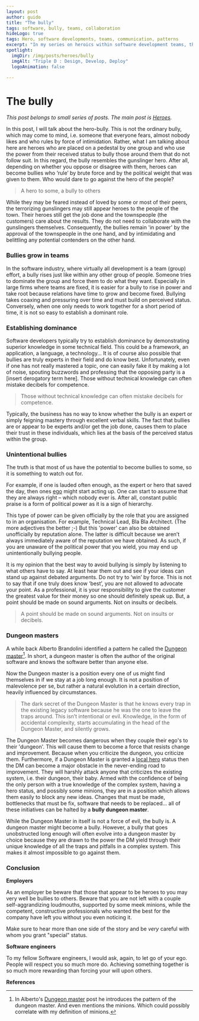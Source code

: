 ```yaml
---
layout: post
author: guido
title: "The bully"
tags: software, bully, teams, collaboration
hideLogo: true
tags: Hero, software developments, teams, communication, patterns
excerpt: "In my series on heroics within software development teams, there is a type of 'hero' that I classify as the hero-bully. This is not the simple, ordinary bully, which may come to mind, who rules by force of intimidation. A hero-bully is someone placed on a pedestal by one group and who use the power from their received status to bully those around them that do not follow suit. This can even be completely unintentional!"
spotlight:
  imgDir: /img/posts/heroes/bully
  imgAlt: "Triple D : Design, Develop, Deploy"
  logoAnimation: false

---
```

# The bully

*This post belongs to small series of posts. The main post is [Heroes](/31/05/2018/Heroes/).* 

In this post, I will talk about the hero-bully. This is not the ordinary bully, which may come to mind, i.e. someone that everyone fears, almost nobody likes and who rules by force of intimidation. Rather, what I am talking about here are heroes who are placed on a pedestal by one group and who use the power from their received status to bully those around them that do not follow suit. In this regard, the bully resembles the gunslinger hero. After all, depending on whether you oppose or disagree with them, heroes can become bullies who ‘rule’ by brute force and by the political weight that was given to them. Who would dare to go against the hero of the people?

> A hero to some, a bully to others

While they may be feared instead of loved by some or most of their peers, the terrorizing gunslingers may still appear heroes to the people of the town. Their heroes still get the job done and the townspeople (the customers) care about the results. They do not need to collaborate with the gunslingers themselves. Consequently, the bullies remain 'in power' by the approval of the townspeople in the one hand, and by intimidating and belittling any potential contenders on the other hand.


### Bullies grow in teams

In the software industry, where virtually all development is a team (group) effort, a bully rises just like within any other group of people. Someone tries to dominate the group and force them to do what they want. Especially in large firms where teams are fixed, it is easier for a bully to rise in power and take root because relations have time to grow and become fixed. Bullying takes coaxing and pressuring over time and must build on perceived status. Conversely, when one only needs to work together for a short period of time, it is not so easy to establish a dominant role.

### Establishing dominance

Software developers typically try to establish dominance by demonstrating superior knowledge in some technical field. This could be a framework, an application, a language, a technology… It is of course also possible that bullies are truly experts in their field and do know best. Unfortunately, even if one has not really mastered a topic, one can easily fake it by making a lot of noise, spouting buzzwords and professing that the opposing party is a [insert derogatory term here]. Those without technical knowledge can often mistake decibels for competence. 

> Those without technical knowledge can often mistake decibels for competence. 

Typically, the business has no way to know whether the bully is an expert or simply feigning mastery through excellent verbal skills. The fact that bullies are or appear to be experts and/or get the job done, causes them to place their trust in these individuals, which lies at the basis of the perceived status within the group.

### Unintentional bullies

The truth is that most of us have the potential to become bullies to some, so it is something to watch out for.

For example, if one is lauded often enough, as the expert or hero that saved the day, then ones [ego](/26/06/2018/LocalHero##ego)  might start acting up. One can start to assume that they are always right – which nobody ever is. After all, constant public praise is a form of political power as it is a sign of hierarchy.

This type of power can be given officially by the role that you are assigned to in an organisation. For example, Technical Lead, Bla Bla Architect. (The more adjectives the better ;-)  But this 'power' can also be obtained unofficially by reputation alone. The latter is difficult because we aren’t always immediately aware of the reputation we have obtained. As such, if you are unaware of the political power that you wield, you may end up unintentionally bullying people.

It is my opinion that the best way to avoid bullying is simply by listening to what others have to say. At least hear them out and see if your ideas can stand up against debated arguments. Do not try to ‘win’ by force. This is not to say that if one truly does know ‘best’, you are not allowed to advocate your point. As a professional, it is your responsibility to give the customer the greatest value for their money so one should definitely speak up. But, a point should be made on sound arguments. Not on insults or decibels.

>A point should be made on sound arguments. Not on insults or decibels.

### Dungeon masters

A while back Alberto Brandolini identified a pattern he called the [Dungeon master](https://medium.com/@ziobrando/the-rise-and-fall-of-the-dungeon-master-c2d511eed12f)[^dungeon]. In short, a dungeon master is often the author of the original software and knows the software better than anyone else. 

Now the Dungeon master is a position every one of us might find themselves in if we stay at a job long enough. It is not a position of malevolence per se, but rather a natural evolution in a certain direction, heavily influenced by circumstances.
 
> The dark secret of the Dungeon Master is that he knows every trap in the existing legacy software because he was the one to leave the traps around. This isn’t intentional or evil. Knowledge, in the form of accidental complexity, starts accumulating in the head of the Dungeon Master, and silently grows.

The Dungeon Master becomes dangerous when they couple their ego's to their 'dungeon'. This will cause them to become a force that resists change and improvement. Because when you criticize the dungeon, you criticize them. Furthermore, if a Dungeon Master is granted a [local hero](/26/06/2018/LocalHero/) status then the DM can become a major obstacle in the never-ending road to improvement. They will harshly attack anyone that criticizes the existing system, i.e. their dungeon, their baby. Armed with the confidence of being the only person with a true knowledge of the complex system, having a hero status, and possibly some minions, they are in a position which allows them easily to block any new ideas. Changes that must be made, bottlenecks that must be fix, software that needs to be replaced… all of these initiatives can be halted by a **bully dungeon master**.

While the Dungeon Master in itself is not a force of evil, the bully is. A dungeon master might become a bully. However, a bully that goes unobstructed long enough will often evolve into a dungeon master by choice because they are drawn to the power the DM yield through their unique knowledge of all the traps and pitfalls in a complex system. This makes it almost impossible to go against them.

### Conclusion

**Employers**

As an employer be beware that those that appear to be heroes to you may very well be bullies to others. Beware that you are not left with a couple self-aggrandizing loudmouths, supported by some meek minions, while the competent, constructive professionals who wanted the best for the company have left you without you even noticing it. 

Make sure to hear more than one side of the story and be *very* careful with whom you grant "special" status. 

**Software engineers**

To my fellow Software engineers, I would ask, again, to let go of your ego. People will respect you so much more do. Achieving something together is so much more rewarding than forcing your will upon others.  

**References**

[^dungeon]: In Alberto's [Dungeon master](https://medium.com/@ziobrando/the-rise-and-fall-of-the-dungeon-master-c2d511eed12f) post he introduces the pattern of the dungeon master. And even mentions the minions. Which could possibly correlate with my definition of minions.



